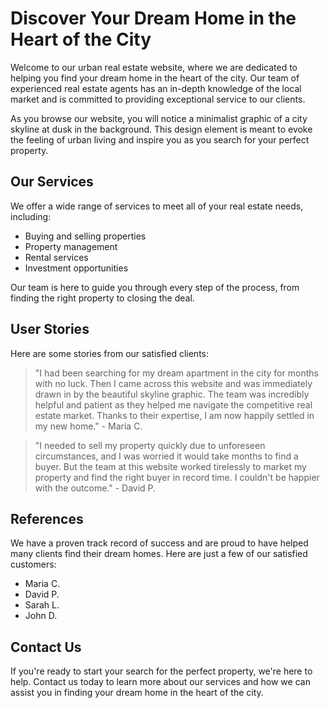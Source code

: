 <!--font:Inter-->

# Discover Your Dream Home in the Heart of the City

Welcome to our urban real estate website, where we are dedicated to helping you find your dream home in the heart of the city. Our team of experienced real estate agents has an in-depth knowledge of the local market and is committed to providing exceptional service to our clients.

As you browse our website, you will notice a minimalist graphic of a city skyline at dusk in the background. This design element is meant to evoke the feeling of urban living and inspire you as you search for your perfect property.

## Our Services

We offer a wide range of services to meet all of your real estate needs, including:

- Buying and selling properties
- Property management
- Rental services
- Investment opportunities

Our team is here to guide you through every step of the process, from finding the right property to closing the deal.

## User Stories

Here are some stories from our satisfied clients:

> "I had been searching for my dream apartment in the city for months with no luck. Then I came across this website and was immediately drawn in by the beautiful skyline graphic. The team was incredibly helpful and patient as they helped me navigate the competitive real estate market. Thanks to their expertise, I am now happily settled in my new home." - Maria C.

> "I needed to sell my property quickly due to unforeseen circumstances, and I was worried it would take months to find a buyer. But the team at this website worked tirelessly to market my property and find the right buyer in record time. I couldn't be happier with the outcome." - David P.

## References

We have a proven track record of success and are proud to have helped many clients find their dream homes. Here are just a few of our satisfied customers:

- Maria C.
- David P.
- Sarah L.
- John D.

## Contact Us

If you're ready to start your search for the perfect property, we're here to help. Contact us today to learn more about our services and how we can assist you in finding your dream home in the heart of the city.

<!--

Write me content for website with wallpaper which alt text is:

"A minimalist graphic of a city skyline at dusk for a real estate or architecture website"

The name/title of the page should not be 1:1 copy of the alt text but rather a real content of the website which is using this wallpaper.

- Use markdown format 
- Start with heading
- Heading should be short and concise
- The content should look like a real website 
- The website should not be about the wallpaper, wallpaper is just a related background
- Heading should be contain work "wallpaper" or "background"
- Include real sections like references, contact, user stories, etc. use things relevant to the page purpose.
- Feel free to use structure like headings, bullets, numbering, blockquotes, paragraphs, horizontal lines, etc.
- You can use formatting like bold or _italic_
- You can include UTF-8 emojis
- Links should be only #hash anchors (and you can refer to the document itself)
- Do not include images


---


# Skyline Minimalist Wallpaper for Urban Real Estate Website

Welcome to our urban real estate website, where we showcase the best properties in the city. Our website is designed to provide a seamless browsing experience for those who are looking to buy or rent a property in the heart of the city. To enhance your browsing experience, we have added a minimalist graphic of a city skyline at dusk as our background wallpaper.

## Why Choose Us?

We are passionate about real estate and helping people find their dream home. Our team consists of experienced real estate agents who have an in-depth knowledge of the local market. We work closely with our clients to understand their needs and preferences, and we go above and beyond to ensure that they find the perfect property.

## Our Services

- Buying and selling properties
- Property management
- Rental services
- Investment opportunities

## User Stories

> "I was looking for a modern apartment in the city center, and I stumbled upon this website. The minimalist skyline wallpaper caught my attention, and I decided to browse through the listings. I was impressed by the variety of properties available, and I found my dream apartment within a few days. The team was very helpful throughout the process, and I would highly recommend them to anyone looking for a property in the city." - John D.

> "I needed to sell my property quickly, and I contacted this website. The team was very professional and efficient, and they helped me sell my property within a week. I was impressed by their knowledge of the local market, and I would definitely use their services again." - Sarah L.

## References

We have a proven track record of success, and we have helped numerous clients find their dream home. Here are some of our satisfied clients:

- John D.
- Sarah L.
- Michael S.
- Emily T.

## Contact Us

If you are interested in buying, selling, or renting a property in the city, please don't hesitate to contact us. Our team is always ready to help, and we would be happy to answer any questions you may have. You can reach us by phone, email, or by filling out the contact form on our website.

Thank you for choosing our website as your go-to source for urban real estate. We look forward to working with you!


---


Heading should not include word "wallpaper". The website should not be about the wallpaper itself, wallpaper is just a related background, rewrite whole content.


---


# Discover Your Dream Home in the Heart of the City

Welcome to our urban real estate website, where we are dedicated to helping you find your dream home in the heart of the city. Our team of experienced real estate agents has an in-depth knowledge of the local market and is committed to providing exceptional service to our clients.

As you browse our website, you will notice a minimalist graphic of a city skyline at dusk in the background. This design element is meant to evoke the feeling of urban living and inspire you as you search for your perfect property.

## Our Services

We offer a wide range of services to meet all of your real estate needs, including:

- Buying and selling properties
- Property management
- Rental services
- Investment opportunities

Our team is here to guide you through every step of the process, from finding the right property to closing the deal.

## User Stories

Here are some stories from our satisfied clients:

> "I had been searching for my dream apartment in the city for months with no luck. Then I came across this website and was immediately drawn in by the beautiful skyline graphic. The team was incredibly helpful and patient as they helped me navigate the competitive real estate market. Thanks to their expertise, I am now happily settled in my new home." - Maria C.

> "I needed to sell my property quickly due to unforeseen circumstances, and I was worried it would take months to find a buyer. But the team at this website worked tirelessly to market my property and find the right buyer in record time. I couldn't be happier with the outcome." - David P.

## References

We have a proven track record of success and are proud to have helped many clients find their dream homes. Here are just a few of our satisfied customers:

- Maria C.
- David P.
- Sarah L.
- John D.

## Contact Us

If you're ready to start your search for the perfect property, we're here to help. Contact us today to learn more about our services and how we can assist you in finding your dream home in the heart of the city.

-->
